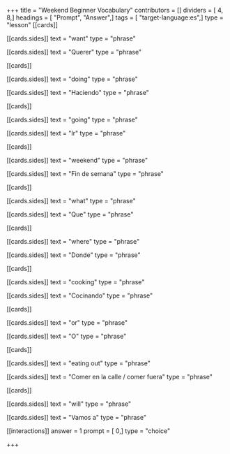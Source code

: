 +++
title = "Weekend Beginner Vocabulary"
contributors = []
dividers = [ 4, 8,]
headings = [ "Prompt", "Answer",]
tags = [ "target-language:es",]
type = "lesson"
[[cards]]

[[cards.sides]]
text = "want"
type = "phrase"

[[cards.sides]]
text = "Querer"
type = "phrase"

[[cards]]

[[cards.sides]]
text = "doing"
type = "phrase"

[[cards.sides]]
text = "Haciendo"
type = "phrase"

[[cards]]

[[cards.sides]]
text = "going"
type = "phrase"

[[cards.sides]]
text = "Ir"
type = "phrase"

[[cards]]

[[cards.sides]]
text = "weekend"
type = "phrase"

[[cards.sides]]
text = "Fin de semana"
type = "phrase"

[[cards]]

[[cards.sides]]
text = "what"
type = "phrase"

[[cards.sides]]
text = "Que"
type = "phrase"

[[cards]]

[[cards.sides]]
text = "where"
type = "phrase"

[[cards.sides]]
text = "Donde"
type = "phrase"

[[cards]]

[[cards.sides]]
text = "cooking"
type = "phrase"

[[cards.sides]]
text = "Cocinando"
type = "phrase"

[[cards]]

[[cards.sides]]
text = "or"
type = "phrase"

[[cards.sides]]
text = "O"
type = "phrase"

[[cards]]

[[cards.sides]]
text = "eating out"
type = "phrase"

[[cards.sides]]
text = "Comer en la calle / comer fuera"
type = "phrase"

[[cards]]

[[cards.sides]]
text = "will"
type = "phrase"

[[cards.sides]]
text = "Vamos a"
type = "phrase"

[[interactions]]
answer = 1
prompt = [ 0,]
type = "choice"

+++
